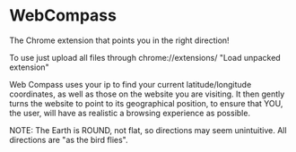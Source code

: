 # WebCompass

The Chrome extension that points you in the right direction!

To use just upload all files through chrome://extensions/ "Load unpacked extension"

Web Compass uses your ip to find your current latitude/longitude coordinates, as well as those on the website you are visiting. It then gently turns the website to point to its geographical position, to ensure that YOU, the user, will have as realistic a browsing experience as possible.

NOTE: The Earth is ROUND, not flat, so directions may seem unintuitive. All directions are "as the bird flies".

